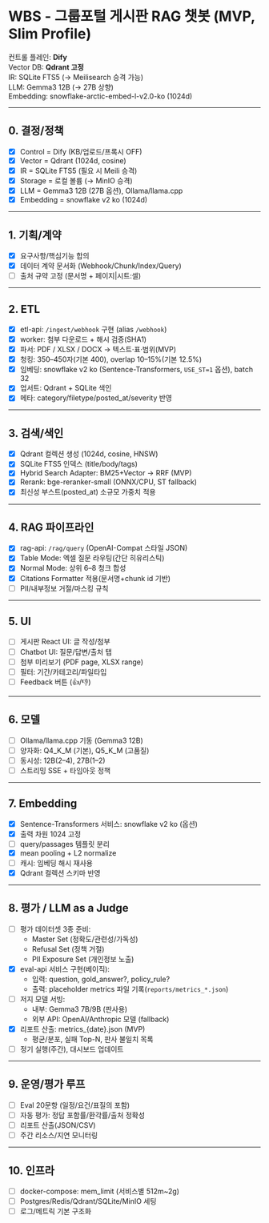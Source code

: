 # WBS - 그룹포털 게시판 RAG 챗봇 (MVP, Slim Profile)

컨트롤 플레인: **Dify**  
Vector DB: **Qdrant 고정**  
IR: SQLite FTS5 (→ Meilisearch 승격 가능)  
LLM: Gemma3 12B (→ 27B 상향)  
Embedding: snowflake-arctic-embed-l-v2.0-ko (1024d)

---

## 0. 결정/정책
- [x] Control = Dify (KB/업로드/프록시 OFF)
- [x] Vector = Qdrant (1024d, cosine)
- [x] IR = SQLite FTS5 (필요 시 Meili 승격)
- [x] Storage = 로컬 볼륨 (→ MinIO 승격)
- [x] LLM = Gemma3 12B (27B 옵션), Ollama/llama.cpp
- [x] Embedding = snowflake v2 ko (1024d)

---

## 1. 기획/계약
- [x] 요구사항/핵심기능 합의
- [x] 데이터 계약 문서화 (Webhook/Chunk/Index/Query)
- [ ] 출처 규약 고정 (문서명 + 페이지|시트:셀)

---

## 2. ETL
- [x] etl-api: `/ingest/webhook` 구현 (alias `/webhook`)
- [x] worker: 첨부 다운로드 + 해시 검증(SHA1)
- [x] 파서: PDF / XLSX / DOCX → 텍스트·표·범위(MVP)
- [x] 청킹: 350–450자(기본 400), overlap 10–15%(기본 12.5%)
- [x] 임베딩: snowflake v2 ko (Sentence-Transformers, `USE_ST=1` 옵션), batch 32
- [x] 업서트: Qdrant + SQLite 색인
- [x] 메타: category/filetype/posted_at/severity 반영

---

## 3. 검색/색인
- [x] Qdrant 컬렉션 생성 (1024d, cosine, HNSW)
- [x] SQLite FTS5 인덱스 (title/body/tags)
- [x] Hybrid Search Adapter: BM25+Vector → RRF (MVP)
- [x] Rerank: bge-reranker-small (ONNX/CPU, ST fallback)
- [x] 최신성 부스트(posted_at) 소규모 가중치 적용

---

## 4. RAG 파이프라인
- [x] rag-api: `/rag/query` (OpenAI-Compat 스타일 JSON)
- [x] Table Mode: 엑셀 질문 라우팅(간단 히유리스틱)
- [x] Normal Mode: 상위 6–8 청크 합성
- [x] Citations Formatter 적용(문서명+chunk id 기반)
- [ ] PII/내부정보 거절/마스킹 규칙

---

## 5. UI
- [ ] 게시판 React UI: 글 작성/첨부
- [ ] Chatbot UI: 질문/답변/출처 탭
- [ ] 첨부 미리보기 (PDF page, XLSX range)
- [ ] 필터: 기간/카테고리/파일타입
- [ ] Feedback 버튼 (👍/👎)

---

## 6. 모델
- [ ] Ollama/llama.cpp 기동 (Gemma3 12B)
- [ ] 양자화: Q4_K_M (기본), Q5_K_M (고품질)
- [ ] 동시성: 12B(2–4), 27B(1–2)
- [ ] 스트리밍 SSE + 타임아웃 정책

---

## 7. Embedding
- [x] Sentence-Transformers 서비스: snowflake v2 ko (옵션)
- [x] 출력 차원 1024 고정
- [ ] query/passages 템플릿 분리
- [x] mean pooling + L2 normalize
- [ ] 캐시: 임베딩 해시 재사용
- [x] Qdrant 컬렉션 스키마 반영

---

## 8. 평가 / LLM as a Judge
- [ ] 평가 데이터셋 3종 준비:
  - Master Set (정확도/관련성/가독성)
  - Refusal Set (정책 거절)
  - PII Exposure Set (개인정보 노출)
- [x] eval-api 서비스 구현(베이직):
  - 입력: question, gold_answer?, policy_rule?
  - 출력: placeholder metrics 파일 기록(`reports/metrics_*.json`)
- [ ] 저지 모델 서빙:
  - 내부: Gemma3 7B/9B (판사용)
  - 외부 API: OpenAI/Anthropic 모델 (fallback)
- [x] 리포트 산출: metrics_{date}.json (MVP)
  - 평균/분포, 실패 Top-N, 판사 불일치 목록
- [ ] 정기 실행(주간), 대시보드 업데이트

---

## 9. 운영/평가 루프
- [ ] Eval 20문항 (일정/요건/표질의 포함)
- [ ] 자동 평가: 정답 포함률/환각률/출처 정확성
- [ ] 리포트 산출(JSON/CSV)
- [ ] 주간 리소스/지연 모니터링

---

## 10. 인프라
- [ ] docker-compose: mem_limit (서비스별 512m~2g)
- [ ] Postgres/Redis/Qdrant/SQLite/MinIO 세팅
- [ ] 로그/메트릭 기본 구조화
